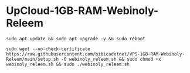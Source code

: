 # UpCloud-1GB-RAM-Webinoly-Releem
```shell
sudo apt update && sudo apt upgrade -y && sudo reboot
```

```shell
sudo wget --no-check-certificate https://raw.githubusercontent.com/bibicadotnet/VPS-1GB-RAM-Webinoly-Releem/main/setup.sh -O webinoly_releem.sh && sudo chmod +x webinoly_releem.sh && sudo ./webinoly_releem.sh
```
